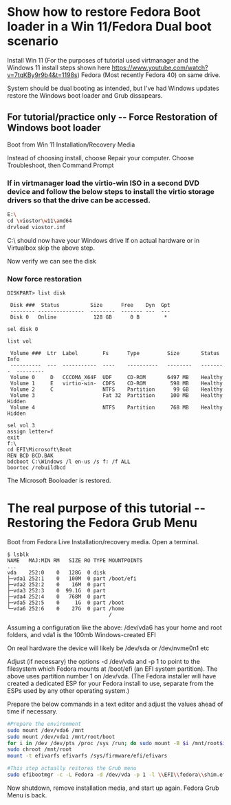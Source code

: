 # Show how to restore Fedora Boot loader in a Win 11/Fedora Dual boot scenario

Install Win 11
(For the purposes of tutorial used virtmanager and the Windows 11 install steps shown here https://www.youtube.com/watch?v=7tqKBy9r9b4&t=1198s)
Fedora (Most recently Fedora 40) on same drive.

System should be dual booting as intended, but I've had Windows updates restore the Windows boot loader and Grub dissapears.

## For tutorial/practice only -- Force Restoration of Windows boot loader

Boot from Win 11 Installation/Recovery Media

Instead of choosing install, choose Repair your computer. Choose Troubleshoot, then Command Prompt

### If in virtmanager load the virtio-win ISO in a second DVD device and follow the below steps to install the virtio storage drivers so that the drive can be accessed.

```sh
E:\
cd \viostor\w11\amd64
drvload viostor.inf
```

C:\ should now have your Windows drive
If on actual hardware or in Virtualbox skip the above step.

Now verify we can see the disk

### Now force restoration

```
DISKPART> list disk

 Disk ###  Status          Size      Free    Dyn  Gpt
 -------- ---------------  --------  ------- ---  ---
 Disk 0   Online            128 GB      0 B        *

sel disk 0

list vol

 Volume ###  Ltr  Label        Fs      Type         Size       Status    Info
 ----------  ---  -----------  ----    ----------   --------   --------  ---------
 Volume 0     D   CCCOMA_X64F  UDF     CD-ROM       6497 MB    Healthy
 Volume 1     E   virtio-win-  CDFS    CD-ROM        598 MB    Healthy
 Volume 2     C                NTFS    Partition      99 GB    Healthy
 Volume 3                      Fat 32  Partition     100 MB    Healthy   Hidden
 Volume 4                      NTFS    Partition     768 MB    Healthy   Hidden

sel vol 3
assign letter=f
exit
f:\
cd EFI\Microsoft\Boot
REN BCD BCD.BAK
bdcboot C:\Windows /l en-us /s f: /f ALL
boortec /rebuildbcd
```

The Microsoft Booloader is restored.

# The real purpose of this tutorial -- Restoring the Fedora Grub Menu

Boot from Fedora Live Installation/recovery media. Open a terminal.

```
$ lsblk
NAME   MAJ:MIN RM   SIZE RO TYPE MOUNTPOINTS
...
vda    252:0    0   128G  0 disk
├─vda1 252:1    0   100M  0 part /boot/efi
├─vda2 252:2    0    16M  0 part
├─vda3 252:3    0  99.1G  0 part
├─vda4 252:4    0   768M  0 part
├─vda5 252:5    0     1G  0 part /boot
└─vda6 252:6    0    27G  0 part /home
                                 /
```

Assuming a configuration like the above:
/dev/vda6 has your home and root folders, and vda1 is the 100mb Windows-created EFI

On real hardware the device will likely be /dev/sda or /dev/nvme0n1 etc

Adjust (if necessary) the options -d /dev/vda and -p 1 to point to the filesystem which Fedora mounts at /boot/efi (an EFI system partition).
The above uses partition number 1 on /dev/vda.
(The Fedora installer will have created a dedicated ESP for your Fedora install to use, separate from the ESPs used by any other operating system.)

Prepare the below commands in a text editor and adjust the values ahead of time if necessary.

```sh
#Prepare the environment
sudo mount /dev/vda6 /mnt
sudo mount /dev/vda1 /mnt/root/boot
for i in /dev /dev/pts /proc /sys /run; do sudo mount -B $i /mnt/root$i; done
sudo chroot /mnt/root
mount -t efivarfs efivarfs /sys/firmware/efi/efivars

#This step actually restores the Grub menu
sudo efibootmgr -c -L Fedora -d /dev/vda -p 1 -l \\EFI\\fedora\\shim.efi
```

Now shutdown, remove installation media, and start up again. Fedora Grub Menu is back.
